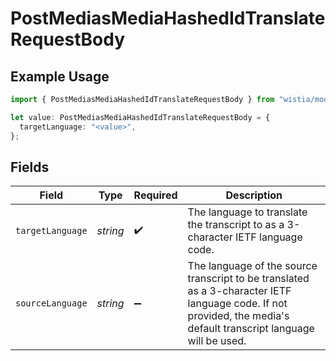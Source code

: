 # PostMediasMediaHashedIdTranslateRequestBody

## Example Usage

```typescript
import { PostMediasMediaHashedIdTranslateRequestBody } from "wistia/models/operations";

let value: PostMediasMediaHashedIdTranslateRequestBody = {
  targetLanguage: "<value>",
};
```

## Fields

| Field                                                                                                                                                              | Type                                                                                                                                                               | Required                                                                                                                                                           | Description                                                                                                                                                        |
| ------------------------------------------------------------------------------------------------------------------------------------------------------------------ | ------------------------------------------------------------------------------------------------------------------------------------------------------------------ | ------------------------------------------------------------------------------------------------------------------------------------------------------------------ | ------------------------------------------------------------------------------------------------------------------------------------------------------------------ |
| `targetLanguage`                                                                                                                                                   | *string*                                                                                                                                                           | :heavy_check_mark:                                                                                                                                                 | The language to translate the transcript to as a 3-character IETF language code.                                                                                   |
| `sourceLanguage`                                                                                                                                                   | *string*                                                                                                                                                           | :heavy_minus_sign:                                                                                                                                                 | The language of the source transcript to be translated as a 3-character IETF language code. If not provided, the media's default transcript language will be used. |